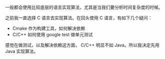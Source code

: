 一般都会使用比较底层的语言实现算法，尤其是当我们要分析时间复杂度的时候。

之前我一直选择 C 语言去实现算法。在回头使用 C 语言，有如下几个疑问：

- Cmake 作为构建工具，如何解决依赖
- C/C++ 如何使用 google test 做单元测试

感觉在做测试，以及解决依赖这方面， C/C++ 明显不如 Java。所以我决定先用 Java 实现算法。